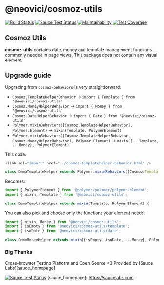 @neovici/cosmoz-utils
=================

[![Build Status](https://travis-ci.org/Neovici/cosmoz-behaviors.svg?branch=master)](https://travis-ci.org/Neovici/cosmoz-behaviors)
[![Sauce Test Status](https://saucelabs.com/buildstatus/nomego)](https://saucelabs.com/u/nomego)
[![Maintainability](https://api.codeclimate.com/v1/badges/864f8d85f6b013e1caaa/maintainability)](https://codeclimate.com/github/Neovici/cosmoz-utils/maintainability)
[![Test Coverage](https://api.codeclimate.com/v1/badges/864f8d85f6b013e1caaa/test_coverage)](https://codeclimate.com/github/Neovici/cosmoz-utils/test_coverage)

## Cosmoz Utils

**cosmoz-utils** contains date, money and template management functions commonly
needed in page views. This package does not contain any visual element.

## Upgrade guide

Upgrading from `cosmoz-behaviors` is very straightforward. 

* `Cosmoz.TemplateHelperBehavior` -> `import { Template } from '@neovici/cosmoz-utils'`
* `Cosmoz.MoneyHelperBehavior` -> `import { Money } from '@neovici/cosmoz-utils'`
* `Cosmoz.DateHelperBehavior` -> `import { Date } from '@neovici/cosmoz-utils'`
* `Polymer.mixinBehaviors([Cosmoz.TemplateHelperBehavior], Polymer.Element)` -> `mixin(Template, PolymerElement)`
* `Polymer.mixinBehaviors([Cosmoz.TemplateHelperBehavior, Cosmoz.MoneyHelperBehavior], Polymer.Element)` -> `mixin({...Template, ...Money}, PolymerElement)`

This code:

```js
<link rel="import" href="../cosmoz-templatehelper-behavior.html" />

class DemoTemplateHelper extends Polymer.mixinBehaviors([Cosmoz.TemplateHelperBehavior], Polymer.Element) {
```

Becomes:

```js
import { PolymerElement } from '@polymer/polymer/polymer-element';
import { mixin, Template } from '@neovici/cosmoz-utils';

class DemoTemplateHelper extends mixin(Template, PolymerElement) {
```

You can also pick and choose only the functions your element needs:

```js
import { mixin, Money } from '@neovici/cosmoz-utils';
import { isEmpty } from '@neovici/cosmoz-utils/template';
import { isoDate } from '@neovici/cosmoz-utils/date';

class DemoMoneyHelper extends mixin({isEmpty, isoDate, ...Money}, PolymerElement) {
```

### Big Thanks

Cross-browser Testing Platform and Open Source <3 Provided by [Sauce Labs][sauce_homepage]

[![Sauce Test Status](https://saucelabs.com/browser-matrix/nomego.svg)](https://saucelabs.com/u/nomego)
[sauce_homepage]: https://saucelabs.com
